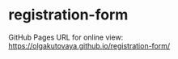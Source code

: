# registration-form

GitHub Pages URL for online view: https://olgakutovaya.github.io/registration-form/
